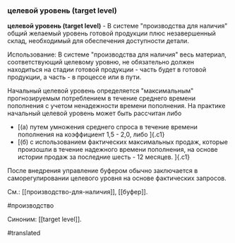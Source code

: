 ### целевой уровень (target level)

**целевой уровень (target level)** - В системе "производства для наличия" общий желаемый уровень готовой продукции плюс незавершенный склад, необходимый для обеспечения доступности детали.

Использование: В системе \"производства для наличия\" весь материал, соответствующий целевому уровню, не обязательно должен находиться на стадии готовой продукции - часть будет в готовой продукции, а часть - в процессе или в пути.

Начальный целевой уровень определяется \"максимальным\" прогнозируемым потреблением в течение среднего времени пополнения с учетом ненадежности времени пополнения. На практике начальный целевой уровень может быть рассчитан либо

-   [(а) путем умножения среднего спроса в течение времени пополнения на коэффициент 1,5 - 2,0, либо ]{.c1}
-   [(б) с использованием фактических максимальных продаж, которые произошли в течение надежного времени пополнения, на основе истории продаж за последние шесть - 12 месяцев. ]{.c1}

После внедрения управление буфером обычно заключается в саморегулировании целевого уровня на основе фактических запросов.

См.: [[производство-для-наличия]], [[буфер]].

#производство

Синоним: [[target level]].

#translated
